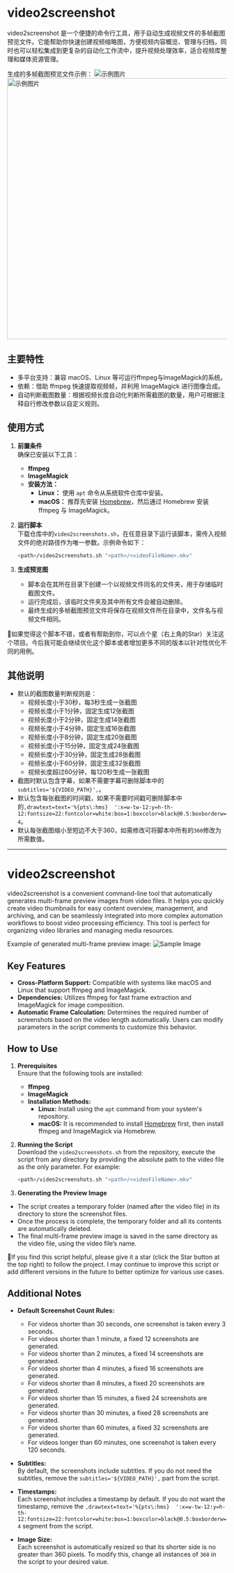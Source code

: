 # video2screenshot

video2screenshot 是一个便捷的命令行工具，用于自动生成视频文件的多帧截图预览文件。它能帮助你快速创建视频缩略图，方便视频内容概览、管理与归档，同时也可以轻松集成到更复杂的自动化工作流中，提升视频处理效率，适合视频库整理和媒体资源管理。

生成的多帧截图预览文件示例：
![示例图片](https://github.com/NetsukiAo/video2screenshot/blob/main/SampleResults.jpg)
<img src="https://github.com/NetsukiAo/video2screenshot/blob/main/SampleResults.jpg" alt="示例图片" width="600"/>

## 主要特性

* 多平台支持：兼容 macOS、Linux 等可运行ffmpeg与ImageMagick的系统。
* 依赖：借助 ffmpeg 快速提取视频帧，并利用 ImageMagick 进行图像合成。
* 自动判断截图数量：根据视频长度自动化判断所需截图的数量，用户可根据注释自行修改参数以自定义规则。

## 使用方式

1. **前置条件**  
   确保已安装以下工具：  
   - **ffmpeg**  
   - **ImageMagick**  
   - **安装方法：**  
     - **Linux：** 使用 `apt` 命令从系统软件仓库中安装。  
     - **macOS：** 推荐先安装 [Homebrew](https://brew.sh/)，然后通过 Homebrew 安装 ffmpeg 与 ImageMagick。  

2. **运行脚本**  
   下载仓库中的`video2screenshots.sh`，在任意目录下运行该脚本，需传入视频文件的绝对路径作为唯一参数。示例命令如下：  
   ```bash
   <path>/video2screenshots.sh "<path>/<videoFileName>.mkv"
   ```

3. **生成预览图**
   - 脚本会在其所在目录下创建一个以视频文件同名的文件夹，用于存储临时截图文件。
   - 运行完成后，该临时文件夹及其中所有文件会被自动删除。
   - 最终生成的多帧截图预览文件将保存在视频文件所在目录中，文件名与视频文件相同。

🌟如果觉得这个脚本不错，或者有帮助到你，可以点个星（右上角的Star）关注这个项目。今后我可能会继续优化这个脚本或者增加更多不同的版本以针对性优化不同的用例。

## 其他说明

- 默认的截图数量判断规则是：
   - 视频长度小于30秒，每3秒生成一张截图
   - 视频长度小于1分钟，固定生成12张截图
   - 视频长度小于2分钟，固定生成14张截图
   - 视频长度小于4分钟，固定生成16张截图
   - 视频长度小于8分钟，固定生成20张截图
   - 视频长度小于15分钟，固定生成24张截图
   - 视频长度小于30分钟，固定生成28张截图
   - 视频长度小于60分钟，固定生成32张截图
   - 视频长度超过60分钟，每120秒生成一张截图
- 截图时默认包含字幕，如果不需要字幕可删除脚本中的`subtitles='${VIDEO_PATH}',`。
- 默认包含每张截图的时间戳，如果不需要时间戳可删除脚本中的`,drawtext=text='%{pts\:hms}  ':x=w-tw-12:y=h-th-12:fontsize=22:fontcolor=white:box=1:boxcolor=black@0.5:boxborderw=4`。
- 默认每张截图缩小至短边不大于360，如需修改可将脚本中所有的`360`修改为所需数值。

---

# video2screenshot

video2screenshot is a convenient command-line tool that automatically generates multi-frame preview images from video files. It helps you quickly create video thumbnails for easy content overview, management, and archiving, and can be seamlessly integrated into more complex automation workflows to boost video processing efficiency. This tool is perfect for organizing video libraries and managing media resources.

Example of generated multi-frame preview image:
![Sample Image](https://github.com/NetsukiAo/video2screenshot/blob/main/SampleResults.jpg)

## Key Features

- **Cross-Platform Support:** Compatible with systems like macOS and Linux that support ffmpeg and ImageMagick.
- **Dependencies:** Utilizes ffmpeg for fast frame extraction and ImageMagick for image composition.
- **Automatic Frame Calculation:** Determines the required number of screenshots based on the video length automatically. Users can modify parameters in the script comments to customize this behavior.

## How to Use

1. **Prerequisites**  
   Ensure that the following tools are installed:  
   - **ffmpeg**  
   - **ImageMagick**  
   - **Installation Methods:**  
     - **Linux:** Install using the `apt` command from your system's repository.  
     - **macOS:** It is recommended to install [Homebrew](https://brew.sh/) first, then install ffmpeg and ImageMagick via Homebrew.

2. **Running the Script**  
   Download the `video2screenshots.sh` from the repository, execute the script from any directory by providing the absolute path to the video file as the only parameter. For example:  
   ```bash
   <path>/video2screenshots.sh "<path>/<videoFileName>.mkv"
   ```
3.	**Generating the Preview Image**
   - The script creates a temporary folder (named after the video file) in its directory to store the screenshot files.
   - Once the process is complete, the temporary folder and all its contents are automatically deleted.
   - The final multi-frame preview image is saved in the same directory as the video file, using the video file’s name.

🌟If you find this script helpful, please give it a star (click the Star button at the top right) to follow the project. I may continue to improve this script or add different versions in the future to better optimize for various use cases.

## Additional Notes

- **Default Screenshot Count Rules:**
  - For videos shorter than 30 seconds, one screenshot is taken every 3 seconds.
  - For videos shorter than 1 minute, a fixed 12 screenshots are generated.
  - For videos shorter than 2 minutes, a fixed 14 screenshots are generated.
  - For videos shorter than 4 minutes, a fixed 16 screenshots are generated.
  - For videos shorter than 8 minutes, a fixed 20 screenshots are generated.
  - For videos shorter than 15 minutes, a fixed 24 screenshots are generated.
  - For videos shorter than 30 minutes, a fixed 28 screenshots are generated.
  - For videos shorter than 60 minutes, a fixed 32 screenshots are generated.
  - For videos longer than 60 minutes, one screenshot is taken every 120 seconds.
  
- **Subtitles:**  
  By default, the screenshots include subtitles. If you do not need the subtitles, remove the `subtitles='${VIDEO_PATH}',` part from the script.

- **Timestamps:**  
  Each screenshot includes a timestamp by default. If you do not want the timestamp, remove the `,drawtext=text='%{pts\:hms}  ':x=w-tw-12:y=h-th-12:fontsize=22:fontcolor=white:box=1:boxcolor=black@0.5:boxborderw=4` segment from the script.

- **Image Size:**  
  Each screenshot is automatically resized so that its shorter side is no greater than 360 pixels. To modify this, change all instances of `360` in the script to your desired value.
